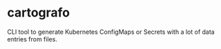 # cartografo
CLI tool to generate Kubernetes ConfigMaps or Secrets with a lot of data entries from files.
